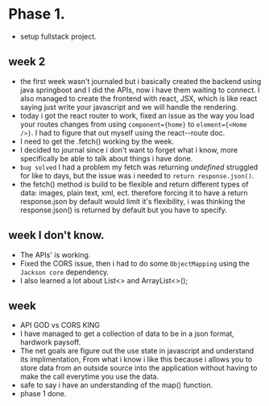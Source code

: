 # Phase 1.
- setup fullstack project.

## week 2
- the first week wasn't journaled but i basically created the backend using java springboot and I did the APIs, now i have them waiting to connect. I also managed to create the frontend with react, JSX, which is like react saying just write your javascript and we will handle the rendering.
- today i got the react router to work, fixed an issue as the way you load your routes changes from using `component={home}` to `element={<Home />}`. I had to figure that out myself using the react--route doc.
- I need to get the .fetch() working by the week.
- I decided to journal since i don't want to forget what i know, more specifically be able to talk about things i have done.
- `bug solved` I had a problem my fetch was returning *undefined* struggled for like to days, but the issue was i needed to `return response.json()`.
- the fetch() method is build to be flexible and return different types of data: images, plain text, xml, ect. therefore forcing it to have a return response.json by default would limit it's flexibility, i was thinking the response.json() is returned by default but you have to specify.

## week I don't know.
- The APIs' is working.
- Fixed the CORS issue, then i had to do some `ObjectMapping` using the `Jackson core` dependency.
- I also learned a lot about List<> and ArrayList<>();

## week 
- API GOD vs CORS KING
- I have managed to get a collection of data to be in a json format, hardwork paysoff.
- The net goals are figure out the use state in javascript and understand its implimentation, From what i know i like this because i allows you to store data from an outside source into the application without having to make the call everytime you use the data.
- safe to say i have an understanding of the map() function.
- phase 1 done.
